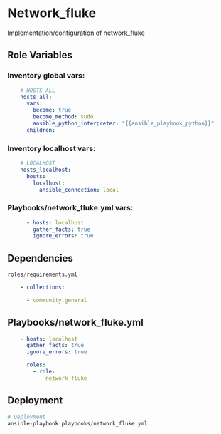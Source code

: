 Network_fluke
=========

Implementation/configuration of network_fluke

Role Variables
--------------

### Inventory global vars:
```yaml
    # HOSTS ALL
    hosts_all:
      vars:
        become: true
        become_method: sudo
        ansible_python_interpreter: "{{ansible_playbook_python}}"
      children:
```

### Inventory localhost vars:
```yaml
    # LOCALHOST
    hosts_localhost:
      hosts:
        localhost:
          ansible_connection: local
```

### Playbooks/network_fluke.yml vars:
```yaml
      - hosts: localhost
        gather_facts: true
        ignore_errors: true
```

Dependencies
------------

```python
roles/requirements.yml
```
```yaml
    - collections:

      - community.general
```

Playbooks/network_fluke.yml
----------------

```yaml
    - hosts: localhost
      gather_facts: true
      ignore_errors: true

      roles:
        - role:
            network_fluke
```

Deployment
------------

```python
# Deployment
ansible-playbook playbooks/network_fluke.yml
```
